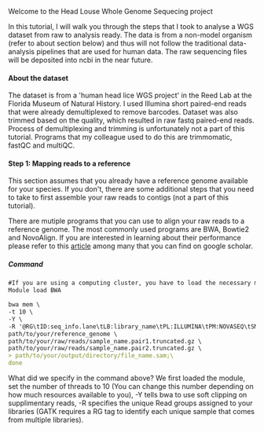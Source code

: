 Welcome to the Head Louse Whole Genome Sequecing project

In this tutorial, I will walk you through the steps that I took to analyse a WGS dataset from raw to analysis ready. The data is from a non-model organism (refer to about section below) and thus will not follow the traditional data-analysis pipelines that are used for human data. The raw sequencing files will be deposited into ncbi in the near future. 

#### About the dataset  

The dataset is from a 'human head lice WGS project' in the Reed Lab at the Florida Museum of Natural History. I used Illumina short paired-end reads that were already demultiplexed to remove barcodes. Dataset was also trimmed based on the quality, which resulted in raw fastq paired-end reads. Process of demultiplexing and trimming is unfortunately not a part of this tutorial. Programs that my colleague used to do this are trimmomatic, fastQC and multiQC.

#### Step 1: Mapping reads to a reference 

This section assumes that you already have a reference genome available for your species. If you don't, there are some additional steps that you need to take to first assemble your raw reads to contigs (not a part of this tutorial).

There are mutiple programs that you can use to align your raw reads to a reference genome. The most commonly used programs are BWA, Bowtie2 and NovoAlign. If you are interested in learning about their performance please refer to this [article](https://pubmed.ncbi.nlm.nih.gov/28286147/) among many that you can find on google scholar. 

##### Command

```markdown
#If you are using a computing cluster, you have to load the necessary module before you begin
Module load BWA 

bwa mem \ 
-t 10 \ 
-Y \ 
-R '@RG\tID:seq_info.lane\tLB:library_name\tPL:ILLUMINA\tPM:NOVASEQ\tSM:sample_name \ 
path/to/your/reference_genome \ 
path/to/your/raw/reads/sample_name.pair1.truncated.gz \ 
path/to/your/raw/reads/sample_name.pair2.truncated.gz \ 
> path/to/your/output/directory/file_name.sam;\ 
done 

```
What did we specify in the command above? 
We first loaded the module, set the number of threads to 10 (You can change this number depending on how much resources available to you), -Y tells bwa to use soft clipping on supplimentary reads, -R specifies the unique Read groups assigned to your libraries (GATK requires a RG tag to identify each unique sample that comes from multiple libraries). 

